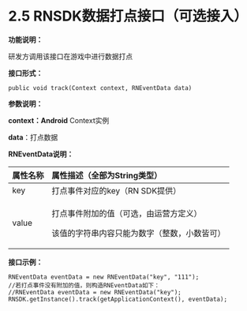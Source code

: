 # 2.5 RNSDK数据打点接口（可选接入）

**功能说明：**

研发方调用该接口在游戏中进行数据打点

**接口形式：**

```text
public void track(Context context, RNEventData data)
```

**参数说明：**

**context：Android** Context实例

**data**：打点数据

**RNEventData说明：**

<table>
  <thead>
    <tr>
      <th style="text-align:left">&#x5C5E;&#x6027;&#x540D;&#x79F0;</th>
      <th style="text-align:left">&#x5C5E;&#x6027;&#x63CF;&#x8FF0;&#xFF08;&#x5168;&#x90E8;&#x4E3A;String&#x7C7B;&#x578B;&#xFF09;</th>
    </tr>
  </thead>
  <tbody>
    <tr>
      <td style="text-align:left">key</td>
      <td style="text-align:left">&#x6253;&#x70B9;&#x4E8B;&#x4EF6;&#x5BF9;&#x5E94;&#x7684;key&#xFF08;RN
        SDK&#x63D0;&#x4F9B;&#xFF09;</td>
    </tr>
    <tr>
      <td style="text-align:left">value</td>
      <td style="text-align:left">
        <p>&#x6253;&#x70B9;&#x4E8B;&#x4EF6;&#x9644;&#x52A0;&#x7684;&#x503C;&#xFF08;&#x53EF;&#x9009;&#xFF0C;&#x7531;&#x8FD0;&#x8425;&#x65B9;&#x5B9A;&#x4E49;&#xFF09;</p>
        <p>&#x8BE5;&#x503C;&#x7684;&#x5B57;&#x7B26;&#x4E32;&#x5185;&#x5BB9;&#x53EA;&#x80FD;&#x4E3A;&#x6570;&#x5B57;&#xFF08;&#x6574;&#x6570;&#xFF0C;&#x5C0F;&#x6570;&#x7686;&#x53EF;&#xFF09;</p>
      </td>
    </tr>
  </tbody>
</table>

**接口示例：**

```text
RNEventData eventData = new RNEventData("key", "111");
//若打点事件没有附加的值，则构造RNEventData如下：
//RNEventData eventData = new RNEventData("key");
RNSDK.getInstance().track(getApplicationContext(), eventData);
```


